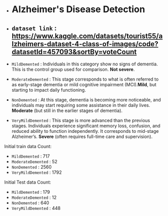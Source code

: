 - # Alzheimer's Disease Detection

- ## `dataset link` : https://www.kaggle.com/datasets/tourist55/alzheimers-dataset-4-class-of-images/code?datasetId=457093&sortBy=voteCount

- `MildDemented` : Individuals in this category show no signs of dementia. This is the control group used for comparison. **Not severe**.
- `ModerateDemented` : This stage corresponds to what is often referred to as early-stage dementia or mild cognitive impairment (MCI).**Mild**, but starting to impact daily functioning.
- `NonDemented` : At this stage, dementia is becoming more noticeable, and individuals may start requiring some assistance in their daily lives. **Moderate** (but still in the earlier stages of dementia).
- `VeryMildDemented` : This stage is more advanced than the previous stages. Individuals experience significant memory loss, confusion, and reduced ability to function independently. It corresponds to mid-stage Alzheimer’s. **Severe** (often requires full-time care and supervision).

Initial train data Count:
- `MildDemented` : 717
- `ModerateDemented` : 52
- `NonDemented` : 2560
- `VeryMildDemented` : 1792

Initial Test data Count:
- `MildDemented` : 179
- `ModerateDemented` : 12
- `NonDemented` : 640
- `VeryMildDemented` : 448